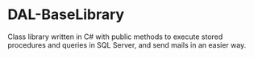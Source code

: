 # DAL-BaseLibrary
Class library written in C# with public methods to execute stored procedures and queries in SQL Server, and send mails in an easier way. 
